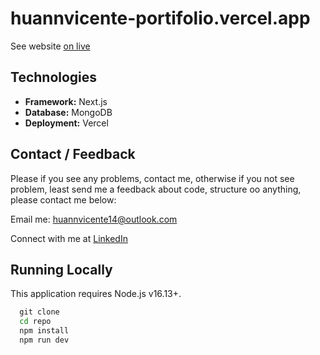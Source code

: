 # huannvicente-portifolio.vercel.app

See website [on live](https://huannvicente-portifolio.vercel.app/)
## Technologies

- **Framework:** Next.js 
- **Database:** MongoDB 
- **Deployment:** Vercel 

## Contact / Feedback 

Please if you see any problems, contact me, otherwise if you not see problem, least send me a feedback about code, structure oo anything, please contact me below:

Email me: [huannvicente14@outlook.com](mailto:huannvicente14@outlook.com)

Connect with me at [LinkedIn](https://www.linkedin.com/in/huann-vicente-5092a9261/)


## Running Locally

This application requires Node.js v16.13+.

```cmd
  git clone 
  cd repo
  npm install
  npm run dev
```
